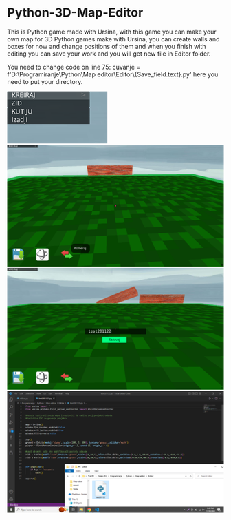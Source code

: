 # Python-3D-Map-Editor

This is Python game made with Ursina, with this game you can make
your own map for 3D Python games make with Ursina, you can
create walls and boxes for now and change positions of them and when you finish with editing you can save your work and you will
get new file in Editor folder. 

You need to change code on line 75: cuvanje = f'D:\Programiranje\Python\Map editor\Editor\\{Save_field.text}.py' here you need to put your directory.

![](img/ed1.png)
![](img/ed2.png)
![](img/ed3.png)
![](img/ed4.png)
